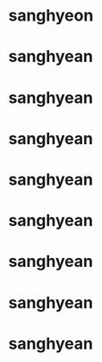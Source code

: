 # sanghyeon
# sanghyean
# sanghyean
# sanghyean
# sanghyean
# sanghyean
# sanghyean
# sanghyean
# sanghyean
